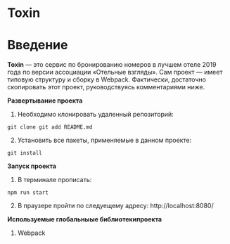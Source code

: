**Toxin**
==============
# Введение <a name="Introduction"></a>

**Toxin** — это сервис по бронированию номеров в лучшем отеле 2019 года по версии ассоциации «Отельные взгляды». Сам проект — имеет типовую структуру и сборку в Webpack. Фактически, достаточно скопировать этот проект, руководствуясь комментариями ниже. 

**Развертывание проекта**
1. Необходимо клонировать удаленный репозиторий:

```
git clone git add README.md
```

2. Установить все пакеты, применяемые в данном проекте:

```    
git install
```

**Запуск проекта** 
1. В терминале прописать: 

```    
npm run start
```

2. В праузере пройти по следуещему адресу: http://localhost:8080/

**Используемые глобальныые библиотекипроекта** 
1. Webpack

